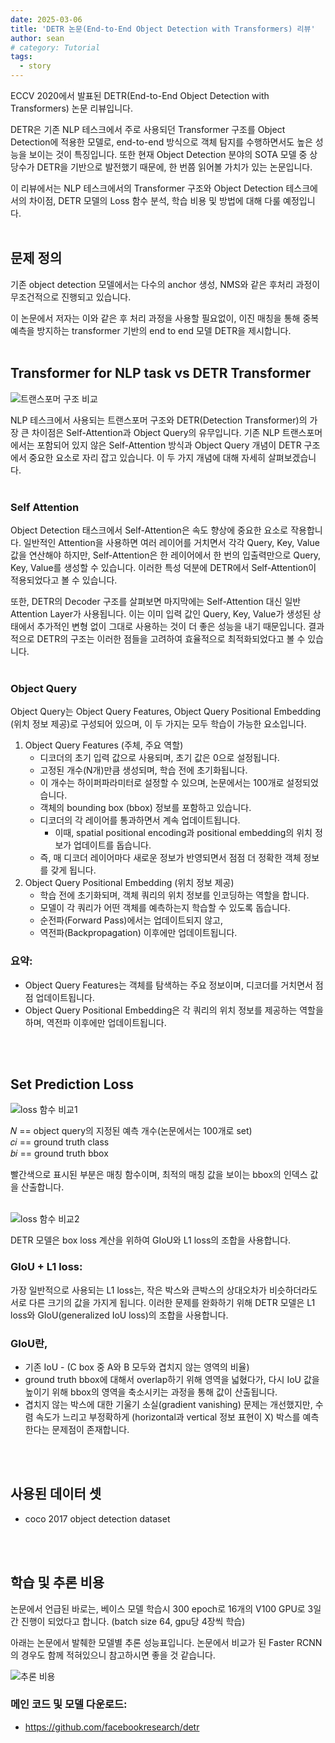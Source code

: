 ```yaml
---
date: 2025-03-06
title: 'DETR 논문(End-to-End Object Detection with Transformers) 리뷰'
author: sean
# category: Tutorial
tags:
  - story
---
```



ECCV 2020에서 발표된 DETR(End-to-End Object Detection with Transformers) 논문 리뷰입니다.

DETR은 기존 NLP 테스크에서 주로 사용되던 Transformer 구조를 Object Detection에 적용한 모델로, end-to-end 방식으로 객체 탐지를 수행하면서도 높은 성능을 보이는 것이 특징입니다. 또한 현재 Object Detection 분야의 SOTA 모델 중 상당수가 DETR을 기반으로 발전했기 때문에, 한 번쯤 읽어볼 가치가 있는 논문입니다.

이 리뷰에서는 NLP 테스크에서의 Transformer 구조와 Object Detection 테스크에서의 차이점, DETR 모델의 Loss 함수 분석, 학습 비용 및 방법에 대해 다룰 예정입니다.
<br/>
<br/>

## 문제 정의
기존 object detection 모델에서는 다수의 anchor 생성, NMS와 같은 후처리 과정이 무조건적으로 진행되고 있습니다.

이 논문에서 저자는 이와 같은 후 처리 과정을 사용할 필요없이, 이진 매칭을 통해 중복 예측을 방지하는 transformer 기반의 end to end 모델 DETR을 제시합니다.
<br/>
<br/>

## Transformer for NLP task vs DETR Transformer
![트랜스포머 구조 비교](/blog-data/comparison_transformer_architecture.png)

NLP 테스크에서 사용되는 트랜스포머 구조와 DETR(Detection Transformer)의 가장 큰 차이점은 Self-Attention과 Object Query의 유무입니다.
기존 NLP 트랜스포머에서는 포함되어 있지 않은 Self-Attention 방식과 Object Query 개념이 DETR 구조에서 중요한 요소로 자리 잡고 있습니다.
이 두 가지 개념에 대해 자세히 살펴보겠습니다.
<br/>
<br/>

### Self Attention
Object Detection 태스크에서 Self-Attention은 속도 향상에 중요한 요소로 작용합니다.
일반적인 Attention을 사용하면 여러 레이어를 거치면서 각각 Query, Key, Value 값을 연산해야 하지만, Self-Attention은 한 레이어에서 한 번의 입출력만으로 Query, Key, Value를 생성할 수 있습니다. 이러한 특성 덕분에 DETR에서 Self-Attention이 적용되었다고 볼 수 있습니다.

또한, DETR의 Decoder 구조를 살펴보면 마지막에는 Self-Attention 대신 일반 Attention Layer가 사용됩니다.
이는 이미 입력 값인 Query, Key, Value가 생성된 상태에서 추가적인 변형 없이 그대로 사용하는 것이 더 좋은 성능을 내기 때문입니다.
결과적으로 DETR의 구조는 이러한 점들을 고려하여 효율적으로 최적화되었다고 볼 수 있습니다.
<br/>
<br/>

### Object Query
Object Query는 Object Query Features, Object Query Positional Embedding (위치 정보 제공)로 구성되어 있으며, 이 두 가지는 모두 학습이 가능한 요소입니다.

1. Object Query Features (주체, 주요 역할)
    - 디코더의 초기 입력 값으로 사용되며, 초기 값은 0으로 설정됩니다.
    - 고정된 개수(N개)만큼 생성되며, 학습 전에 초기화됩니다.
    - 이 개수는 하이퍼파라미터로 설정할 수 있으며, 논문에서는 100개로 설정되었습니다.
    - 객체의 bounding box (bbox) 정보를 포함하고 있습니다.
    - 디코더의 각 레이어를 통과하면서 계속 업데이트됩니다.
      - 이때, spatial positional encoding과 positional embedding의 위치 정보가 업데이트를 돕습니다.
    - 즉, 매 디코더 레이어마다 새로운 정보가 반영되면서 점점 더 정확한 객체 정보를 갖게 됩니다.
2. Object Query Positional Embedding (위치 정보 제공)
    - 학습 전에 초기화되며, 객체 쿼리의 위치 정보를 인코딩하는 역할을 합니다.
    - 모델이 각 쿼리가 어떤 객체를 예측하는지 학습할 수 있도록 돕습니다.
    - 순전파(Forward Pass)에서는 업데이트되지 않고,
    - 역전파(Backpropagation) 이후에만 업데이트됩니다.

### 요약:
- Object Query Features는 객체를 탐색하는 주요 정보이며, 디코더를 거치면서 점점 업데이트됩니다.
- Object Query Positional Embedding은 각 쿼리의 위치 정보를 제공하는 역할을 하며, 역전파 이후에만 업데이트됩니다.
<br/>
<br/>

## Set Prediction Loss

![loss 함수 비교1](/blog-data/set_prediction_loss1.png)

𝑁 == object query의 지정된 예측 개수(논문에서는 100개로 set)<br/>
𝑐𝑖 == ground truth class<br/>
𝑏𝑖 == ground truth bbox

빨간색으로 표시된 부분은 매칭 함수이며, 최적의 매칭 값을 보이는 bbox의 인덱스 값을 산출합니다.
<br/>
<br/>

![loss 함수 비교2](/blog-data/set_prediction_loss2.png)

DETR 모델은 box loss 계산을 위하여 GIoU와 L1 loss의 조합을 사용합니다.
### GIoU + L1 loss:
가장 일반적으로 사용되는 L1 loss는, 작은 박스와 큰박스의 상대오차가 비슷하더라도 서로 다른 크기의 값을 가지게 됩니다. 이러한 문제를 완화하기 위해 DETR 모델은 L1 loss와 GIoU(generalized IoU loss)의 조합을 사용합니다.

### GIoU란,
- 기존 IoU - (C box 중 A와 B 모두와 겹치지 않는 영역의 비율)
- ground truth bbox에 대해서 overlap하기 위해 영역을 넓혔다가, 다시 IoU 값을 높이기 위해 bbox의 영역을 축소시키는 과정을 통해 값이 산출됩니다.
- 겹치지 않는 박스에 대한 기울기 소실(gradient vanishing) 문제는 개선했지만, 수렴 속도가 느리고 부정확하게 (horizontal과 vertical 정보 표현이 X) 박스를 예측한다는 문제점이 존재합니다.
<br/>
<br/>

## 사용된 데이터 셋
- coco 2017 object detection dataset
<br/>
<br/>

## 학습 및 추론 비용
논문에서 언급된 바로는, 베이스 모델 학습시 300 epoch로 16개의 V100 GPU로 3일간 진행이 되었다고 합니다. (batch size 64, gpu당 4장씩 학습)

아래는 논문에서 발췌한 모델별 추론 성능표입니다. 논문에서 비교가 된 Faster RCNN의 경우도 함께 적혀있으니 참고하시면 좋을 것 같습니다.

![추론 비용](/blog-data/model_train_cost.png)

### 메인 코드 및 모델 다운로드:
  - https://github.com/facebookresearch/detr




